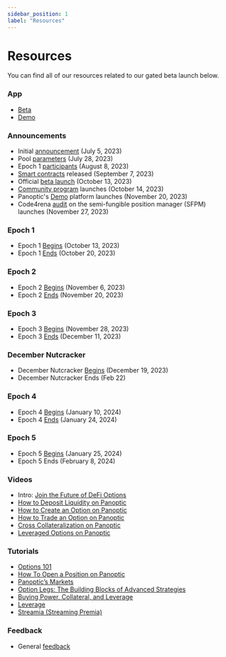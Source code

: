 ```yaml
---
sidebar_position: 1
label: "Resources"
---
```

# Resources

You can find all of our resources related to our gated beta launch below.

### App
- [Beta](https://beta.panoptic.xyz/)
- [Demo](https://demo.panoptic.xyz)

<!-- ### Sign Up
Sign up for the gated launch [here](https://signup.panoptic.xyz).

<blockquote class="twitter-tweet"><p lang="en" dir="ltr">🎉 We&#39;ve hit 11,000 signups for our beta launch!<br/><br/>Thank you to our incredible community for your support! The journey is just beginning, and we can&#39;t wait to bring perpetual options to you all 📈 <a href="https://t.co/1uC2pyXDTj">pic.twitter.com/1uC2pyXDTj</a></p>&mdash; Panoptic (@Panoptic_xyz) <a href="https://twitter.com/Panoptic_xyz/status/1718055031835091451?ref_src=twsrc%5Etfw">October 28, 2023</a></blockquote> -->

<!-- ### Roadmap
- The [Road to Beta Launch](https://panoptic.xyz/docs/gated-launch/launch-roadmap) -->

### Announcements
- Initial [announcement](https://panoptic.xyz/blog/gated-launch-sign-up) (July 5, 2023)
- Pool [parameters](https://panoptic.xyz/blog/gated-launch-parameters) (July 28, 2023)
- Epoch 1 [participants](https://panoptic.xyz/blog/epoch-1-participants) (August 8, 2023)
- [Smart contracts](https://panoptic.xyz/blog/panoptic-releases-smart-contract-code) released (September 7, 2023)
- Official [beta launch](https://panoptic.xyz/blog/panoptic-beta-launch-official) (October 13, 2023)
- [Community program](https://panoptic.xyz/blog/panoptic-community-program) launches (October 14, 2023)
- Panoptic's [Demo](https://panoptic.xyz/blog/panoptic-demo-launch) platform launches (November 20, 2023)
- Code4rena [audit](https://code4rena.com/contests/2023-11-panoptic) on the semi-fungible position manager (SFPM) launches (November 27, 2023)

### Epoch 1
- Epoch 1 [Begins](https://panoptic.xyz/blog/panoptic-beta-launch-epoch-one) (October 13, 2023)
- Epoch 1 [Ends](https://panoptic.xyz/blog/panoptic-beta-launch-epoch-one-closed) (October 20, 2023)

### Epoch 2
- Epoch 2 [Begins](https://panoptic.xyz/blog/panoptic-beta-launch-epoch-two) (November 6, 2023)
- Epoch 2 [Ends](https://panoptic.xyz/blog/panoptic-beta-launch-epoch-two-closed) (November 20, 2023)

### Epoch 3
- Epoch 3 [Begins](https://panoptic.xyz/blog/panoptic-beta-launch-epoch-three) (November 28, 2023)
- Epoch 3 [Ends](https://panoptic.xyz/blog/panoptic-beta-launch-epoch-three-closed) (December 11, 2023)

### December Nutcracker
- December Nutcracker [Begins](https://panoptic.xyz/blog/december-nutcracker) (December 19, 2023)
- December Nutcracker Ends (Feb 22)

### Epoch 4
- Epoch 4 [Begins](https://panoptic.xyz/blog/panoptic-beta-launch-epoch-four) (January 10, 2024)
- Epoch 4 [Ends](https://panoptic.xyz/blog/panoptic-beta-launch-epoch-four-closed) (January 24, 2024)

### Epoch 5
- Epoch 5 [Begins](https://panoptic.xyz/blog/panoptic-beta-launch-epoch-five) (January 25, 2024)
- Epoch 5 Ends (February 8, 2024)

### Videos
- Intro: [Join the Future of DeFi Options](https://www.youtube.com/watch?v=1wwF5_SH1Rc)
- [How to Deposit Liquidity on Panoptic](https://www.youtube.com/watch?v=iVfeZUVBN7E&list=PLB5qwiSwzT_rgH-HvQtDaWTe48xPaF6se)
- [How to Create an Option on Panoptic](https://www.youtube.com/watch?v=UoBYtC3fe64&list=PLB5qwiSwzT_rgH-HvQtDaWTe48xPaF6se&index=2)
- [How to Trade an Option on Panoptic](https://www.youtube.com/watch?v=4rZrp7tzyjY&list=PLB5qwiSwzT_rgH-HvQtDaWTe48xPaF6se&index=3)
- [Cross Collateralization on Panoptic](https://www.youtube.com/watch?v=35sE_VwRfRE&list=PLB5qwiSwzT_rgH-HvQtDaWTe48xPaF6se&index=4)
- [Leveraged Options on Panoptic](https://www.youtube.com/watch?v=CtzyhZsvGp4&list=PLB5qwiSwzT_rgH-HvQtDaWTe48xPaF6se&index=5)

### Tutorials
- [Options 101](https://panoptic.xyz/blog/crypto-and-options-101)
- [How To Open a Position on Panoptic](https://panoptic.xyz/research/opening-a-position-on-panoptic)
- [Panoptic’s Markets](https://panoptic.xyz/research/panoptics-markets)
- [Option Legs: The Building Blocks of Advanced Strategies](https://panoptic.xyz/research/panoptic-option-legs)
- [Buying Power, Collateral, and Leverage](https://panoptic.xyz/research/buying-power-collateral-leverage)
- [Leverage](https://panoptic.xyz/research/panoptic-leverage)
- [Streamia (Streaming Premia)](https://panoptic.xyz/research/streamia-101)

### Feedback
- General [feedback](https://feedback.panoptic.xyz/)
